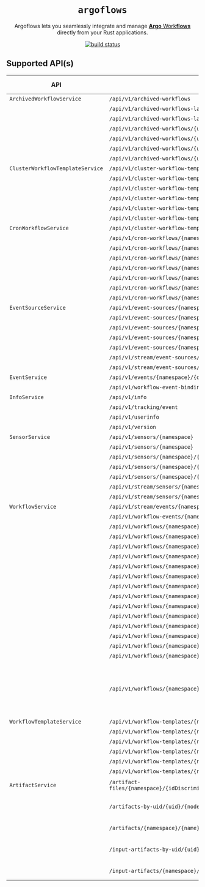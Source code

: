 <div align="center">
  <h1><code>argoflows</code></h1>

  <p>
    Argoflows lets you seamlessly integrate and manage 
    <a href="https://argo-workflows.readthedocs.io/en/latest/">
      <strong>Argo</strong> Work<strong>flows</strong>
    </a>directly from your Rust applications.
  </p>

  <p>
    <a href="https://github.com/gauravgahlot/argoflows/actions?query=workflow%3ACI"><img src="https://github.com/gauravgahlot/argoflows/actions/workflows/ci.yaml/badge.svg" alt="build status" /></a>
    <!-- <a href="https://docs.rs/whisk"><img src="https://docs.rs/whisk/badge.svg" alt="Documentation Status" /></a> -->
  </p>
</div>

## Supported API(s)

| API                              | HTTP Request                                                                                         | HTTP Verb | Supported | Description                                                                         |
| -------------------------------- | ---------------------------------------------------------------------------------------------------- | --------- | --------- | ----------------------------------------------------------------------------------- |
| `ArchivedWorkflowService`        | `/api/v1/archived-workflows`                                                                         | GET       |           |                                                                                     |
|                                  | `/api/v1/archived-workflows-label-keys`                                                              | GET       |           |                                                                                     |
|                                  | `/api/v1/archived-workflows-label-values`                                                            | GET       |           |                                                                                     |
|                                  | `/api/v1/archived-workflows/{uid}`                                                                   | GET       |           |                                                                                     |
|                                  | `/api/v1/archived-workflows/{uid}`                                                                   | DELETE    |           |                                                                                     |
|                                  | `/api/v1/archived-workflows/{uid}/resubmit`                                                          | PUT       |           |                                                                                     |
|                                  | `/api/v1/archived-workflows/{uid}/retry`                                                             | PUT       |           |                                                                                     |
| `ClusterWorkflowTemplateService` | `/api/v1/cluster-workflow-templates`                                                                 | GET       |           |                                                                                     |
|                                  | `/api/v1/cluster-workflow-templates`                                                                 | POST      |           |                                                                                     |
|                                  | `/api/v1/cluster-workflow-templates/lint`                                                            | POST      |           |                                                                                     |
|                                  | `/api/v1/cluster-workflow-templates/{name}`                                                          | GET       |           |                                                                                     |
|                                  | `/api/v1/cluster-workflow-templates/{name}`                                                          | PUT       |           |                                                                                     |
|                                  | `/api/v1/cluster-workflow-templates/{name}`                                                          | DELETE    |           |                                                                                     |
| `CronWorkflowService`            | `/api/v1/cluster-workflow-templates/{name}`                                                          | GET       |           |                                                                                     |
|                                  | `/api/v1/cron-workflows/{namespace}`                                                                 | POST      |           |                                                                                     |
|                                  | `/api/v1/cron-workflows/{namespace}/lint`                                                            | POST      |           |                                                                                     |
|                                  | `/api/v1/cron-workflows/{namespace}/{name}`                                                          | GET       |           |                                                                                     |
|                                  | `/api/v1/cron-workflows/{namespace}/{name}`                                                          | PUT       |           |                                                                                     |
|                                  | `/api/v1/cron-workflows/{namespace}/{name}`                                                          | DELETE    |           |                                                                                     |
|                                  | `/api/v1/cron-workflows/{namespace}/{name}/resume`                                                   | PUT       |           |                                                                                     |
|                                  | `/api/v1/cron-workflows/{namespace}/{name}/suspend`                                                  | PUT       |           |                                                                                     |
| `EventSourceService`             | `/api/v1/event-sources/{namespace}`                                                                  | GET       |           |                                                                                     |
|                                  | `/api/v1/event-sources/{namespace}`                                                                  | POST      |           |                                                                                     |
|                                  | `/api/v1/event-sources/{namespace}/{name}`                                                           | GET       |           |                                                                                     |
|                                  | `/api/v1/event-sources/{namespace}/{name}`                                                           | PUT       |           |                                                                                     |
|                                  | `/api/v1/event-sources/{namespace}/{name}`                                                           | DELETE    |           |                                                                                     |
|                                  | `/api/v1/stream/event-sources/{namespace}`                                                           | GET       |           |                                                                                     |
|                                  | `/api/v1/stream/event-sources/{namespace}/logs`                                                      | GET       |           |                                                                                     |
| `EventService`                   | `/api/v1/events/{namespace}/{discriminator}`                                                         | POST      |           |                                                                                     |
|                                  | `/api/v1/workflow-event-bindings/{namespace}`                                                        | GET       |           |                                                                                     |
| `InfoService`                    | `/api/v1/info`                                                                                       | GET       |           |                                                                                     |
|                                  | `/api/v1/tracking/event`                                                                             | POST      |           |                                                                                     |
|                                  | `/api/v1/userinfo`                                                                                   | GET       |           |                                                                                     |
|                                  | `/api/v1/version`                                                                                    | GET       | ✅        |                                                                                     |
| `SensorService`                  | `/api/v1/sensors/{namespace}`                                                                        | GET       |           |                                                                                     |
|                                  | `/api/v1/sensors/{namespace}`                                                                        | POST      |           |                                                                                     |
|                                  | `/api/v1/sensors/{namespace}/{name}`                                                                 | GET       |           |                                                                                     |
|                                  | `/api/v1/sensors/{namespace}/{name}`                                                                 | PUT       |           |                                                                                     |
|                                  | `/api/v1/sensors/{namespace}/{name}`                                                                 | DELETE    |           |                                                                                     |
|                                  | `/api/v1/stream/sensors/{namespace}`                                                                 | GET       |           |                                                                                     |
|                                  | `/api/v1/stream/sensors/{namespace}/logs`                                                            | GET       |           |                                                                                     |
| `WorkflowService`                | `/api/v1/stream/events/{namespace}`                                                                  | GET       |           |                                                                                     |
|                                  | `/api/v1/workflow-events/{namespace}`                                                                | GET       |           |                                                                                     |
|                                  | `/api/v1/workflows/{namespace}`                                                                      | GET       |           |                                                                                     |
|                                  | `/api/v1/workflows/{namespace}`                                                                      | POST      |           |                                                                                     |
|                                  | `/api/v1/workflows/{namespace}/lint`                                                                 | POST      |           |                                                                                     |
|                                  | `/api/v1/workflows/{namespace}/submit`                                                               | POST      |           |                                                                                     |
|                                  | `/api/v1/workflows/{namespace}/{name}`                                                               | GET       |           |                                                                                     |
|                                  | `/api/v1/workflows/{namespace}/{name}`                                                               | DELETE    |           |                                                                                     |
|                                  | `/api/v1/workflows/{namespace}/{name}/log`                                                           | GET       |           |                                                                                     |
|                                  | `/api/v1/workflows/{namespace}/{name}/resubmit`                                                      | PUT       |           |                                                                                     |
|                                  | `/api/v1/workflows/{namespace}/{name}/resume`                                                        | PUT       |           |                                                                                     |
|                                  | `/api/v1/workflows/{namespace}/{name}/retry`                                                         | PUT       |           |                                                                                     |
|                                  | `/api/v1/workflows/{namespace}/{name}/set`                                                           | PUT       |           |                                                                                     |
|                                  | `/api/v1/workflows/{namespace}/{name}/stop`                                                          | PUT       |           |                                                                                     |
|                                  | `/api/v1/workflows/{namespace}/{name}/suspend`                                                       | PUT       |           |                                                                                     |
|                                  | `/api/v1/workflows/{namespace}/{name}/terminate`                                                     | PUT       |           |                                                                                     |
|                                  | `/api/v1/workflows/{namespace}/{name}/{podName}/log`                                                 | GET       |           | DEPRECATED: Cannot work via HTTP if podName is an empty string. Use `WorkflowLogs`. |
| `WorkflowTemplateService`        | `/api/v1/workflow-templates/{namespace}`                                                             | GET       |           |                                                                                     |
|                                  | `/api/v1/workflow-templates/{namespace}`                                                             | POST      |           |                                                                                     |
|                                  | `/api/v1/workflow-templates/{namespace}/lint`                                                        | POST      |           |                                                                                     |
|                                  | `/api/v1/workflow-templates/{namespace}/{name}`                                                      | GET       |           |                                                                                     |
|                                  | `/api/v1/workflow-templates/{namespace}/{name}`                                                      | PUT       |           |                                                                                     |
|                                  | `/api/v1/workflow-templates/{namespace}/{name}`                                                      | DELETE    |           |                                                                                     |
| `ArtifactService`                | `/artifact-files/{namespace}/{idDiscriminator}/{id}/{nodeId}/{artifactDiscriminator}/{artifactName}` | GET       |           | Get an artifact.                                                                    |
|                                  | `/artifacts-by-uid/{uid}/{nodeId}/{artifactName}`                                                    | GET       |           | Get an output artifact by UID.                                                      |
|                                  | `/artifacts/{namespace}/{name}/{nodeId}/{artifactName}`                                              | GET       |           | Get an output artifact.                                                             |
|                                  | `/input-artifacts-by-uid/{uid}/{nodeId}/{artifactName}`                                              | GET       |           | Get an input artifact by UID.                                                       |
|                                  | `/input-artifacts/{namespace}/{name}/{nodeId}/{artifactName}`                                        | GET       |           | Get an input artifact.                                                              |
